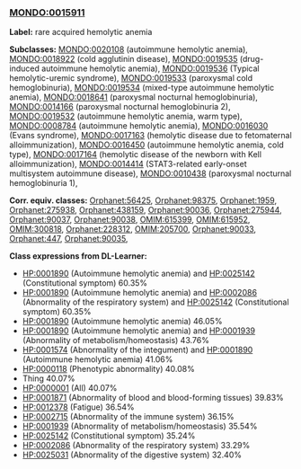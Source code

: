 
### [MONDO:0015911](http://purl.obolibrary.org/obo/MONDO_0015911)
**Label:** rare acquired hemolytic anemia

**Subclasses:** [MONDO:0020108](http://purl.obolibrary.org/obo/MONDO_0020108) (autoimmune hemolytic anemia), [MONDO:0018922](http://purl.obolibrary.org/obo/MONDO_0018922) (cold agglutinin disease), [MONDO:0019535](http://purl.obolibrary.org/obo/MONDO_0019535) (drug-induced autoimmune hemolytic anemia), [MONDO:0019536](http://purl.obolibrary.org/obo/MONDO_0019536) (Typical hemolytic-uremic syndrome), [MONDO:0019533](http://purl.obolibrary.org/obo/MONDO_0019533) (paroxysmal cold hemoglobinuria), [MONDO:0019534](http://purl.obolibrary.org/obo/MONDO_0019534) (mixed-type autoimmune hemolytic anemia), [MONDO:0018641](http://purl.obolibrary.org/obo/MONDO_0018641) (paroxysmal nocturnal hemoglobinuria), [MONDO:0014166](http://purl.obolibrary.org/obo/MONDO_0014166) (paroxysmal nocturnal hemoglobinuria 2), [MONDO:0019532](http://purl.obolibrary.org/obo/MONDO_0019532) (autoimmune hemolytic anemia, warm type), [MONDO:0008784](http://purl.obolibrary.org/obo/MONDO_0008784) (autoimmune hemolytic anemia), [MONDO:0016030](http://purl.obolibrary.org/obo/MONDO_0016030) (Evans syndrome), [MONDO:0017163](http://purl.obolibrary.org/obo/MONDO_0017163) (hemolytic disease due to fetomaternal alloimmunization), [MONDO:0016450](http://purl.obolibrary.org/obo/MONDO_0016450) (autoimmune hemolytic anemia, cold type), [MONDO:0017164](http://purl.obolibrary.org/obo/MONDO_0017164) (hemolytic disease of the newborn with Kell alloimmunization), [MONDO:0014414](http://purl.obolibrary.org/obo/MONDO_0014414) (STAT3-related early-onset multisystem autoimmune disease), [MONDO:0010438](http://purl.obolibrary.org/obo/MONDO_0010438) (paroxysmal nocturnal hemoglobinuria 1), 

**Corr. equiv. classes:** [Orphanet:56425](http://www.orpha.net/ORDO/Orphanet_56425), [Orphanet:98375](http://www.orpha.net/ORDO/Orphanet_98375), [Orphanet:1959](http://www.orpha.net/ORDO/Orphanet_1959), [Orphanet:275938](http://www.orpha.net/ORDO/Orphanet_275938), [Orphanet:438159](http://www.orpha.net/ORDO/Orphanet_438159), [Orphanet:90036](http://www.orpha.net/ORDO/Orphanet_90036), [Orphanet:275944](http://www.orpha.net/ORDO/Orphanet_275944), [Orphanet:90037](http://www.orpha.net/ORDO/Orphanet_90037), [Orphanet:90038](http://www.orpha.net/ORDO/Orphanet_90038), [OMIM:615399](http://purl.obolibrary.org/obo/OMIM_615399), [OMIM:615952](http://purl.obolibrary.org/obo/OMIM_615952), [OMIM:300818](http://purl.obolibrary.org/obo/OMIM_300818), [Orphanet:228312](http://www.orpha.net/ORDO/Orphanet_228312), [OMIM:205700](http://purl.obolibrary.org/obo/OMIM_205700), [Orphanet:90033](http://www.orpha.net/ORDO/Orphanet_90033), [Orphanet:447](http://www.orpha.net/ORDO/Orphanet_447), [Orphanet:90035](http://www.orpha.net/ORDO/Orphanet_90035), 

**Class expressions from DL-Learner:**

- [HP:0001890](http://purl.obolibrary.org/obo/HP_0001890) (Autoimmune hemolytic anemia) and [HP:0025142](http://purl.obolibrary.org/obo/HP_0025142) (Constitutional symptom) 60.35%
- [HP:0001890](http://purl.obolibrary.org/obo/HP_0001890) (Autoimmune hemolytic anemia) and [HP:0002086](http://purl.obolibrary.org/obo/HP_0002086) (Abnormality of the respiratory system) and [HP:0025142](http://purl.obolibrary.org/obo/HP_0025142) (Constitutional symptom) 60.35%
- [HP:0001890](http://purl.obolibrary.org/obo/HP_0001890) (Autoimmune hemolytic anemia) 46.05%
- [HP:0001890](http://purl.obolibrary.org/obo/HP_0001890) (Autoimmune hemolytic anemia) and [HP:0001939](http://purl.obolibrary.org/obo/HP_0001939) (Abnormality of metabolism/homeostasis) 43.76%
- [HP:0001574](http://purl.obolibrary.org/obo/HP_0001574) (Abnormality of the integument) and [HP:0001890](http://purl.obolibrary.org/obo/HP_0001890) (Autoimmune hemolytic anemia) 41.06%
- [HP:0000118](http://purl.obolibrary.org/obo/HP_0000118) (Phenotypic abnormality) 40.08%
- Thing 40.07%
- [HP:0000001](http://purl.obolibrary.org/obo/HP_0000001) (All) 40.07%
- [HP:0001871](http://purl.obolibrary.org/obo/HP_0001871) (Abnormality of blood and blood-forming tissues) 39.83%
- [HP:0012378](http://purl.obolibrary.org/obo/HP_0012378) (Fatigue) 36.54%
- [HP:0002715](http://purl.obolibrary.org/obo/HP_0002715) (Abnormality of the immune system) 36.15%
- [HP:0001939](http://purl.obolibrary.org/obo/HP_0001939) (Abnormality of metabolism/homeostasis) 35.54%
- [HP:0025142](http://purl.obolibrary.org/obo/HP_0025142) (Constitutional symptom) 35.24%
- [HP:0002086](http://purl.obolibrary.org/obo/HP_0002086) (Abnormality of the respiratory system) 33.29%
- [HP:0025031](http://purl.obolibrary.org/obo/HP_0025031) (Abnormality of the digestive system) 32.40%


